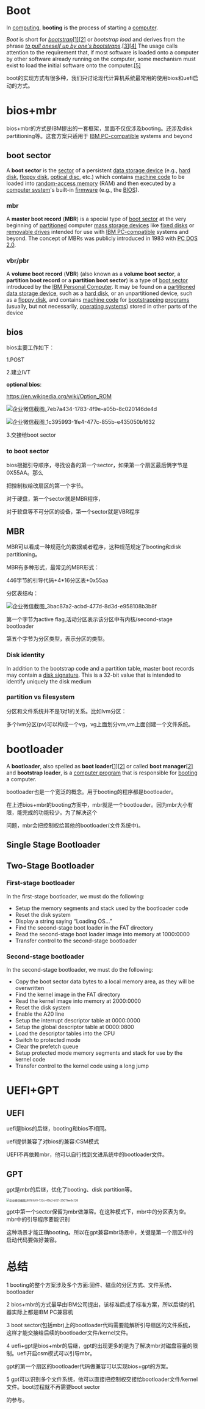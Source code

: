 # Boot

In [computing](https://en.wikipedia.org/wiki/Computing), **booting** is the process of starting a [computer](https://en.wikipedia.org/wiki/Computer). 

*Boot* is short for [*bootstrap*](https://en.wikipedia.org/wiki/Bootstrapping)[[1\]](https://en.wikipedia.org/wiki/Booting#cite_note-2)[[2\]](https://en.wikipedia.org/wiki/Booting#cite_note-3) or *bootstrap load* and derives from the phrase *[to pull oneself up by one's bootstraps](https://en.wikipedia.org/wiki/Bootstrapping#Etymology)*.[[3\]](https://en.wikipedia.org/wiki/Booting#cite_note-4)[[4\]](https://en.wikipedia.org/wiki/Booting#cite_note-5) The usage calls attention to the requirement that, if most software is loaded onto a computer by other software already running on the computer, some mechanism must exist to load the initial software onto the computer.[[5\]](https://en.wikipedia.org/wiki/Booting#cite_note-6)

boot的实现方式有很多种，我们只讨论现代计算机系统最常用的使用bios和uefi启动的方式。

# bios+mbr

bios+mbr的方式是IBM提出的一套框架，里面不仅仅涉及booting。还涉及disk partitioning等。这套方案只适用于 [IBM PC-compatible](https://en.wikipedia.org/wiki/IBM_PC-compatible) systems and beyond



## boot sector

A **boot sector** is the [sector](https://en.wikipedia.org/wiki/Disk_sector) of a persistent [data storage device](https://en.wikipedia.org/wiki/Data_storage_device) (e.g., [hard disk](https://en.wikipedia.org/wiki/Hard_disk), [floppy disk](https://en.wikipedia.org/wiki/Floppy_disk), [optical disc](https://en.wikipedia.org/wiki/Optical_disc), etc.) which contains [machine code](https://en.wikipedia.org/wiki/Machine_code) to be loaded into [random-access memory](https://en.wikipedia.org/wiki/Random-access_memory) (RAM) and then executed by a [computer system](https://en.wikipedia.org/wiki/Computer_system)'s built-in [firmware](https://en.wikipedia.org/wiki/Firmware) (e.g., the [BIOS](https://en.wikipedia.org/wiki/BIOS)).

### mbr

A **master boot record** (**MBR**) is a special type of [boot sector](https://en.wikipedia.org/wiki/Boot_sector) at the very beginning of [partitioned](https://en.wikipedia.org/wiki/Disk_partitioning) computer [mass storage devices](https://en.wikipedia.org/wiki/Mass_storage_device) like [fixed disks](https://en.wikipedia.org/wiki/Fixed_disk) or [removable drives](https://en.wikipedia.org/wiki/Removable_drive) intended for use with [IBM PC-compatible](https://en.wikipedia.org/wiki/IBM_PC-compatible) systems and beyond. The concept of MBRs was publicly introduced in 1983 with [PC DOS 2.0](https://en.wikipedia.org/wiki/PC_DOS_2.0).

### vbr/pbr

A **volume boot record** (**VBR**) (also known as a **volume boot sector**, a **partition boot record** or a **partition boot sector**) is a type of [boot sector](https://en.wikipedia.org/wiki/Boot_sector) introduced by the [IBM Personal Computer](https://en.wikipedia.org/wiki/IBM_Personal_Computer). It may be found on a [partitioned](https://en.wikipedia.org/wiki/Disk_partitioning) [data storage device](https://en.wikipedia.org/wiki/Data_storage_device), such as a [hard disk](https://en.wikipedia.org/wiki/Hard_disk), or an unpartitioned device, such as a [floppy disk](https://en.wikipedia.org/wiki/Floppy_disk), and contains [machine code](https://en.wikipedia.org/wiki/Machine_code) for [bootstrapping](https://en.wikipedia.org/wiki/Bootstrapping_(computing)) [programs](https://en.wikipedia.org/wiki/Computer_program) (usually, but not necessarily, [operating systems](https://en.wikipedia.org/wiki/Operating_system)) stored in other parts of the device

## bios

bios主要工作如下：

1.POST

2.建立IVT

  **optional bios**:

  https://en.wikipedia.org/wiki/Option_ROM 

![企业微信截图_7eb7a434-1783-4f9e-a05b-8c020146de4d](https://raw.githubusercontent.com/Reventon1993/pictures/master/picgo/20220209162851.png)

![企业微信截图_1c395993-1fe4-477c-855b-e435050b1632](https://raw.githubusercontent.com/Reventon1993/pictures/master/picgo/20220209162900.png)

3.交接给boot sector

### to boot sector

bios根据引导顺序，寻找设备的第一个sector，如果第一个扇区最后俩字节是0X55AA。那么

把控制权给改扇区的第一个字节。

对于硬盘，第一个sector就是MBR程序，

对于软盘等不可分区的设备，第一个sector就是VBR程序

## MBR

MBR可以看成一种规范化的数据或者程序，这种规范规定了booting和disk partitioning。

MBR有多种形式，最常见的MBR形式：

446字节的引导代码+4*16分区表+0x55aa

分区表结构：

![企业微信截图_3bac87a2-acbd-477d-8d3d-e958108b3b8f](https://raw.githubusercontent.com/Reventon1993/pictures/master/picgo/20220209162900.png)

第一个字节为active flag,活动分区表示该分区中有内核/second-stage bootloader

第五个字节为分区类型，表示分区的类型。

### Disk identity

In addition to the bootstrap code and a partition table, master boot records may contain a [disk signature](https://en.wikipedia.org/wiki/Master_boot_record#DISK_ID). This is a 32-bit value that is intended to identify uniquely the disk medium

### partition vs filesystem

分区和文件系统并不是1对1的关系。比如lvm分区：

多个lvm分区(pv)可以构成一个vg，vg上面划分vm,vm上面创建一个文件系统。

# bootloader

A **bootloader**, also spelled as **boot loader**[[1\]](https://en.wikipedia.org/wiki/Bootloader#cite_note-GRUB-1)[[2\]](https://en.wikipedia.org/wiki/Bootloader#cite_note-systemd-2) or called **boot manager**[[2\]](https://en.wikipedia.org/wiki/Bootloader#cite_note-systemd-2) and **bootstrap loader**, is a [computer program](https://en.wikipedia.org/wiki/Computer_program) that is responsible for [booting](https://en.wikipedia.org/wiki/Booting) a computer.

bootloader也是一个宽泛的概念。用于booting的程序都是bootloader。

在上述bios+mbr的booting方案中，mbr就是一个bootloader。因为mbr大小有限，能完成的功能较少。为了解决这个

问题，mbr会把控制权给其他的bootloader(文件系统中)。

## Single Stage Bootloader

## Two-Stage Bootloader

### First-stage bootloader

In the first-stage bootloader, we must do the following:

- Setup the memory segments and stack used by the bootloader code
- Reset the disk system
- Display a string saying “Loading OS…”
- Find the second-stage boot loader in the FAT directory
- Read the second-stage boot loader image into memory at 1000:0000
- Transfer control to the second-stage bootloader

### Second-stage bootloader

In the second-stage bootloader, we must do the following:

- Copy the boot sector data bytes to a local memory area, as they will be overwritten
- Find the kernel image in the FAT directory
- Read the kernel image into memory at 2000:0000
- Reset the disk system
- Enable the A20 line
- Setup the interrupt descriptor table at 0000:0000
- Setup the global descriptor table at 0000:0800
- Load the descriptor tables into the CPU
- Switch to protected mode
- Clear the prefetch queue
- Setup protected mode memory segments and stack for use by the kernel code
- Transfer control to the kernel code using a long jump

# UEFI+GPT

## UEFI

uefi是bios的后继，booting和bios不相同。

uefi提供兼容了对bios的兼容:CSM模式

UEFI不再依赖mbr，他可以自行找到文进系统中的bootloader文件。

## GPT

gpt是mbr的后继，优化了booting、disk partition等。

<img src="https://raw.githubusercontent.com/Reventon1993/pictures/master/picgo/20220209162911.png" alt="企业微信截图_801b1cf0-132c-45b2-b121-25011ee5c126" style="zoom:50%;" />

gpt中第一个sector保留为mbr做兼容。在这种模式下，mbr中的分区表为空。mbr中的引导程序要能识别

这种场景才能正确booting。所以在gpt兼容mbr场景中，关键是第一个扇区中的启动代码要做好兼容。



# 总结

1 booting的整个方案涉及多个方面:固件、磁盘的分区方式、文件系统、bootloader

2 bios+mbr的方式最早由IBM公司提出，该标准后成了标准方案，所以后续的机器实际上都是IBM PC兼容机

3 boot sector(包括mbr)上的bootloader代码需要能解析引导扇区的文件系统，这样才能交接给后续的bootloader文件/kernel文件。

4 uefi+gpt是bios+mbr的后继，gpt的出现更多的是为了解决mbr对磁盘容量的限制。uefi开启csm模式可以引导mbr。

  gpt的第一个扇区的bootloader代码做兼容可以实现bios+gpt的方案。

5 gpt可以识别多个文件系统，他可以直接把控制权交接给bootloader文件/kernel文件。boot过程就不再需要boot sector

   的参与。



